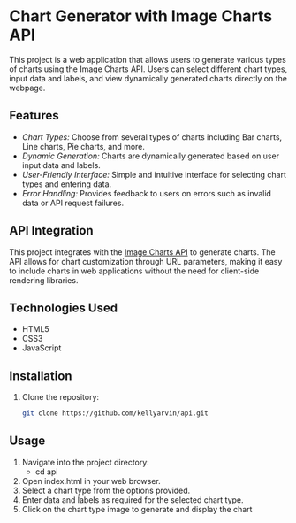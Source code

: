 # Chart Generator with Image Charts API

This project is a web application that allows users to generate various types of charts using the Image Charts API. Users can select different chart types, input data and labels, and view dynamically generated charts directly on the webpage.

## Features

- *Chart Types:* Choose from several types of charts including Bar charts, Line charts, Pie charts, and more.
- *Dynamic Generation:* Charts are dynamically generated based on user input data and labels.
- *User-Friendly Interface:* Simple and intuitive interface for selecting chart types and entering data.
- *Error Handling:* Provides feedback to users on errors such as invalid data or API request failures.

## API Integration

This project integrates with the [Image Charts API](https://www.image-charts.com/) to generate charts. The API allows for chart customization through URL parameters, making it easy to include charts in web applications without the need for client-side rendering libraries.

## Technologies Used

- HTML5
- CSS3
- JavaScript

## Installation

1. Clone the repository:
   ```bash
   git clone https://github.com/kellyarvin/api.git

## Usage

1. Navigate into the project directory:
    - cd api
2. Open index.html in your web browser.
3. Select a chart type from the options provided.
4. Enter data and labels as required for the selected chart type.
5. Click on the chart type image to generate and display the chart
